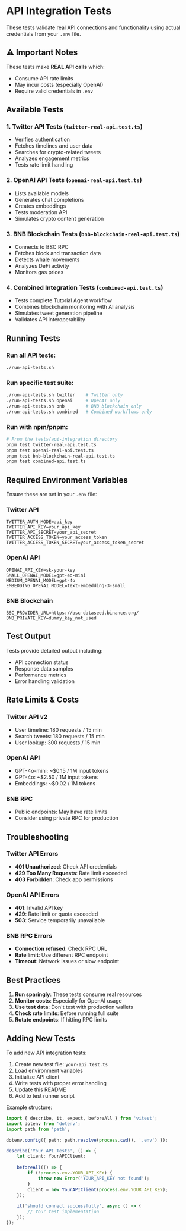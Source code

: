 # API Integration Tests

These tests validate real API connections and functionality using actual credentials from your `.env` file.

## ⚠️ Important Notes

These tests make **REAL API calls** which:
- Consume API rate limits
- May incur costs (especially OpenAI)
- Require valid credentials in `.env`

## Available Tests

### 1. Twitter API Tests (`twitter-real-api.test.ts`)
- Verifies authentication
- Fetches timelines and user data
- Searches for crypto-related tweets
- Analyzes engagement metrics
- Tests rate limit handling

### 2. OpenAI API Tests (`openai-real-api.test.ts`)
- Lists available models
- Generates chat completions
- Creates embeddings
- Tests moderation API
- Simulates crypto content generation

### 3. BNB Blockchain Tests (`bnb-blockchain-real-api.test.ts`)
- Connects to BSC RPC
- Fetches block and transaction data
- Detects whale movements
- Analyzes DeFi activity
- Monitors gas prices

### 4. Combined Integration Tests (`combined-api.test.ts`)
- Tests complete Tutorial Agent workflow
- Combines blockchain monitoring with AI analysis
- Simulates tweet generation pipeline
- Validates API interoperability

## Running Tests

### Run all API tests:
```bash
./run-api-tests.sh
```

### Run specific test suite:
```bash
./run-api-tests.sh twitter    # Twitter only
./run-api-tests.sh openai     # OpenAI only
./run-api-tests.sh bnb        # BNB blockchain only
./run-api-tests.sh combined   # Combined workflows only
```

### Run with npm/pnpm:
```bash
# From the tests/api-integration directory
pnpm test twitter-real-api.test.ts
pnpm test openai-real-api.test.ts
pnpm test bnb-blockchain-real-api.test.ts
pnpm test combined-api.test.ts
```

## Required Environment Variables

Ensure these are set in your `.env` file:

### Twitter API
```env
TWITTER_AUTH_MODE=api_key
TWITTER_API_KEY=your_api_key
TWITTER_API_SECRET=your_api_secret
TWITTER_ACCESS_TOKEN=your_access_token
TWITTER_ACCESS_TOKEN_SECRET=your_access_token_secret
```

### OpenAI API
```env
OPENAI_API_KEY=sk-your-key
SMALL_OPENAI_MODEL=gpt-4o-mini
MEDIUM_OPENAI_MODEL=gpt-4o
EMBEDDING_OPENAI_MODEL=text-embedding-3-small
```

### BNB Blockchain
```env
BSC_PROVIDER_URL=https://bsc-dataseed.binance.org/
BNB_PRIVATE_KEY=dummy_key_not_used
```

## Test Output

Tests provide detailed output including:
- API connection status
- Response data samples
- Performance metrics
- Error handling validation

## Rate Limits & Costs

### Twitter API v2
- User timeline: 180 requests / 15 min
- Search tweets: 180 requests / 15 min
- User lookup: 300 requests / 15 min

### OpenAI API
- GPT-4o-mini: ~$0.15 / 1M input tokens
- GPT-4o: ~$2.50 / 1M input tokens
- Embeddings: ~$0.02 / 1M tokens

### BNB RPC
- Public endpoints: May have rate limits
- Consider using private RPC for production

## Troubleshooting

### Twitter API Errors
- **401 Unauthorized**: Check API credentials
- **429 Too Many Requests**: Rate limit exceeded
- **403 Forbidden**: Check app permissions

### OpenAI API Errors
- **401**: Invalid API key
- **429**: Rate limit or quota exceeded
- **503**: Service temporarily unavailable

### BNB RPC Errors
- **Connection refused**: Check RPC URL
- **Rate limit**: Use different RPC endpoint
- **Timeout**: Network issues or slow endpoint

## Best Practices

1. **Run sparingly**: These tests consume real resources
2. **Monitor costs**: Especially for OpenAI usage
3. **Use test data**: Don't test with production wallets
4. **Check rate limits**: Before running full suite
5. **Rotate endpoints**: If hitting RPC limits

## Adding New Tests

To add new API integration tests:

1. Create new test file: `your-api.test.ts`
2. Load environment variables
3. Initialize API client
4. Write tests with proper error handling
5. Update this README
6. Add to test runner script

Example structure:
```typescript
import { describe, it, expect, beforeAll } from 'vitest';
import dotenv from 'dotenv';
import path from 'path';

dotenv.config({ path: path.resolve(process.cwd(), '.env') });

describe('Your API Tests', () => {
    let client: YourAPIClient;
    
    beforeAll(() => {
        if (!process.env.YOUR_API_KEY) {
            throw new Error('YOUR_API_KEY not found');
        }
        client = new YourAPIClient(process.env.YOUR_API_KEY);
    });
    
    it('should connect successfully', async () => {
        // Your test implementation
    });
});
```